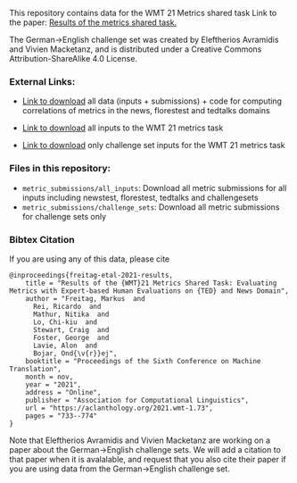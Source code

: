 
This repository contains data for the WMT 21 Metrics shared task
Link to the paper: [Results of the metrics shared task.](https://aclanthology.org/2021.wmt-1.73/)
 
The German->English challenge set was created by Eleftherios Avramidis and Vivien Macketanz, and is distributed under a Creative Commons Attribution-ShareAlike 4.0 License. 


### External Links:

- [Link to download](https://github.com/google-research/mt-metrics-eval) all data (inputs + submissions) + code for computing correlations of metrics in the news, florestest and  tedtalks domains 

- [Link to download](https://drive.google.com/drive/folders/1TNIeXirfNMa6WV7LlS3Z51UxNNCgGcmS?usp=sharing) all inputs to the WMT 21 metrics task 
 
- [Link to download](https://drive.google.com/drive/folders/1TNIeXirfNMa6WV7LlS3Z51UxNNCgGcmS?usp=sharing) only challenge set inputs for the WMT 21 metrics task


### Files in this repository:
- `metric_submissions/all_inputs`: Download all metric submissions for all inputs including newstest, florestest, tedtalks and challengesets
- `metric_submissions/challenge_sets`: Download all metric submissions for challenge sets only   


### Bibtex Citation
If you are using any of this data, please cite

    @inproceedings{freitag-etal-2021-results,
        title = "Results of the {WMT}21 Metrics Shared Task: Evaluating Metrics with Expert-based Human Evaluations on {TED} and News Domain",
        author = "Freitag, Markus  and
          Rei, Ricardo  and
          Mathur, Nitika  and
          Lo, Chi-kiu  and
          Stewart, Craig  and
          Foster, George  and
          Lavie, Alon  and
          Bojar, Ond{\v{r}}ej",
        booktitle = "Proceedings of the Sixth Conference on Machine Translation",
        month = nov,
        year = "2021",
        address = "Online",
        publisher = "Association for Computational Linguistics",
        url = "https://aclanthology.org/2021.wmt-1.73",
        pages = "733--774"
    }

Note that Eleftherios Avramidis and Vivien Macketanz are working on a paper about the German->English challenge sets. We will add a citation to that paper when it is avalalable, and request that you also cite their paper if you are using data from the German->English challenge set.
